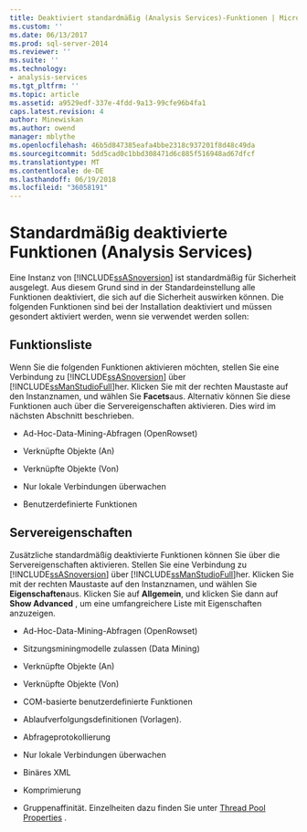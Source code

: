 ```yaml
---
title: Deaktiviert standardmäßig (Analysis Services)-Funktionen | Microsoft Docs
ms.custom: ''
ms.date: 06/13/2017
ms.prod: sql-server-2014
ms.reviewer: ''
ms.suite: ''
ms.technology:
- analysis-services
ms.tgt_pltfrm: ''
ms.topic: article
ms.assetid: a9529edf-337e-4fdd-9a13-99cfe96b4fa1
caps.latest.revision: 4
author: Minewiskan
ms.author: owend
manager: mblythe
ms.openlocfilehash: 46b5d847385eafa4bbe2318c937201f8d48c49da
ms.sourcegitcommit: 5dd5cad0c1bbd308471d6c885f516948ad67dfcf
ms.translationtype: MT
ms.contentlocale: de-DE
ms.lasthandoff: 06/19/2018
ms.locfileid: "36058191"
---
```

# <a name="features-off-by-default-analysis-services"></a>Standardmäßig deaktivierte Funktionen (Analysis Services)
  Eine Instanz von [!INCLUDE[ssASnoversion](../../includes/ssasnoversion-md.md)] ist standardmäßig für Sicherheit ausgelegt. Aus diesem Grund sind in der Standardeinstellung alle Funktionen deaktiviert, die sich auf die Sicherheit auswirken können. Die folgenden Funktionen sind bei der Installation deaktiviert und müssen gesondert aktiviert werden, wenn sie verwendet werden sollen:  
  
## <a name="feature-list"></a>Funktionsliste  
 Wenn Sie die folgenden Funktionen aktivieren möchten, stellen Sie eine Verbindung zu [!INCLUDE[ssASnoversion](../../includes/ssasnoversion-md.md)] über [!INCLUDE[ssManStudioFull](../../includes/ssmanstudiofull-md.md)]her. Klicken Sie mit der rechten Maustaste auf den Instanznamen, und wählen Sie **Facets**aus. Alternativ können Sie diese Funktionen auch über die Servereigenschaften aktivieren. Dies wird im nächsten Abschnitt beschrieben.  
  
-   Ad-Hoc-Data-Mining-Abfragen (OpenRowset)  
  
-   Verknüpfte Objekte (An)  
  
-   Verknüpfte Objekte (Von)  
  
-   Nur lokale Verbindungen überwachen  
  
-   Benutzerdefinierte Funktionen  
  
## <a name="server-properties"></a>Servereigenschaften  
 Zusätzliche standardmäßig deaktivierte Funktionen können Sie über die Servereigenschaften aktivieren. Stellen Sie eine Verbindung zu [!INCLUDE[ssASnoversion](../../includes/ssasnoversion-md.md)] über [!INCLUDE[ssManStudioFull](../../includes/ssmanstudiofull-md.md)]her. Klicken Sie mit der rechten Maustaste auf den Instanznamen, und wählen Sie **Eigenschaften**aus. Klicken Sie auf **Allgemein**, und klicken Sie dann auf **Show Advanced** , um eine umfangreichere Liste mit Eigenschaften anzuzeigen.  
  
-   Ad-Hoc-Data-Mining-Abfragen (OpenRowset)  
  
-   Sitzungsminingmodelle zulassen (Data Mining)  
  
-   Verknüpfte Objekte (An)  
  
-   Verknüpfte Objekte (Von)  
  
-   COM-basierte benutzerdefinierte Funktionen  
  
-   Ablaufverfolgungsdefinitionen (Vorlagen).  
  
-   Abfrageprotokollierung  
  
-   Nur lokale Verbindungen überwachen  
  
-   Binäres XML  
  
-   Komprimierung  
  
-   Gruppenaffinität. Einzelheiten dazu finden Sie unter [Thread Pool Properties](../server-properties/thread-pool-properties.md) .  
  
  